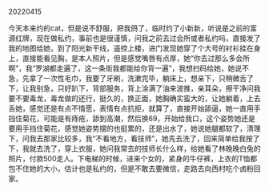 20220415 

今天本来约的cat，但是说不舒服，把我鸽了，临时约了小新新，听说是之前的富源红牌，现在做私约，事前也是很谨慎，问我之前去过会所或者私约吗，直接发了我的地图给她，到了阳光新干线，遥控上楼，进门发现她穿了个大号的衬衫挂在身上，直接能看见胸，是本人照片，但是感觉嘴唇有点厚，她“你去过那么多会所啊”，我“罗湖都走遍了，这一条街我都能给你背一遍”，我想扫码给她，她说不急，先拿了一次性毛巾，我要了牙刷，洗漱完毕，躺床上，想亲下，只稍微舌了下，让我别急，只好趴下，背部服务，背上涂满了油来波推，亲耳朵，擦干净问我要不要毒龙，毒龙做的还行，挺久的，换正面，她胸确实蛮大的，让她躺着，上去舌她，感觉还是有点不情愿，表情有点抗拒，就算了，直接开始舔逼，她一直用手挡住菊花，可能是有痔疮，舔到高潮，然后换69，开始给我口，这个姿势她还是要用手挡住菊花，感觉她姿势摆的也挺累的，还是出水了，她说她腿都软了，清理下，问我去那家比较多，我“不看地方，看技师”，她先去洗了，回来简单给我按了下，我就去洗了，穿上衣服，她问我常去的技师长什么样，给她看了林晚晚白兔的照片，付款500走人。下电梯的时候，进来个女的，紧身的牛仔裤，上衣的T恤都包不住她的大小，估计也是私约的，但是不敢去要微信，走路去向西村吃个卤粉回家。

